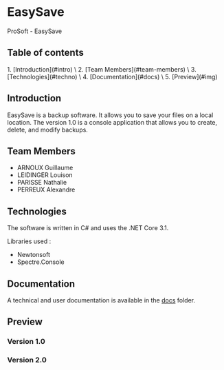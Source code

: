 # EasySave
ProSoft - EasySave

<h2 id="table-contents">Table of contents</h2>
    1. [Introduction](#intro) \
    2. [Team Members](#team-members) \
    3. [Technologies](#techno) \
    4. [Documentation](#docs) \
    5. [Preview](#img) 

<h2 id="intro">Introduction</h2>

EasySave is a backup software. It allows you to save your files on a local location. The version 1.0 is a console application that allows you to create, delete, and modify backups. 

<h2 id="team-members">Team Members</h2>

  * ARNOUX Guillaume
  * LEIDINGER Louison
  * PARISSE Nathalie 
  * PERREUX Alexandre

<h2 id="techno">Technologies</h2>

The software is written in C# and uses the .NET Core 3.1.

Libraries used : 
  * Newtonsoft
  * Spectre.Console

<h2 id="docs">Documentation</h2>

A technical and user documentation is available in the [docs](docs/) folder.

<h2 id="img">Preview</h2>

<h3 id="img-v1">Version 1.0</h3>

<h3 id="img-v2">Version 2.0</h3>

